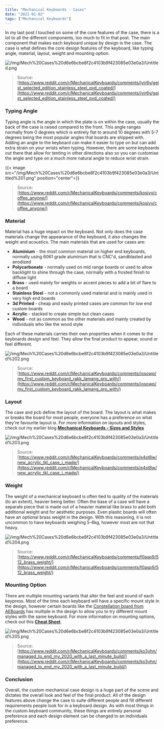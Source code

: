 ```yaml
---
title: "Mechanical Keyboards - Cases"
date: "2021-01-02"
tags: ["Mechanical Keyboards"]
---
```


In my last post I touched on some of the core features of the case, there is a lot to all the different components, too much to fit in that post. The main component that makes each keyboard unique by design is the case. The case is what defines the core design features of the keyboard, like typing angle, material, layout, weight and mounting option. 

![/img/Mech%20Cases%20d6e6bcbe8f2c4103b9f423085e03e0a3/Untitled.png](/img/Mech%20Cases%20d6e6bcbe8f2c4103b9f423085e03e0a3/Untitled.png)

> Source: [https://www.reddit.com/r/MechanicalKeyboards/comments/jyir6y/geist_selected_edition_stainless_steel_pvd_coated/](https://www.reddit.com/r/MechanicalKeyboards/comments/jyir6y/geist_selected_edition_stainless_steel_pvd_coated/)

### Typing Angle

Typing angle is the angle in which the plate is on within the case, usually the back of the case is raised compared to the front. This angle ranges normally from 0 degrees which is entirely flat to around 10 degrees with 5-7 degrees being the most popular angles that boards are shipped with. Adding an angle to the keyboard can make it easier to type on but can add extra strain on your wrists when typing. However, there are some keyboards out there that allow for tenting in other directions also so you can customise the angle and type on a much more natural angle to reduce wrist strain.

{{< image src="/img/Mech%20Cases%20d6e6bcbe8f2c4103b9f423085e03e0a3/Untitled%201.png" position="center">}}

> Source: [https://www.reddit.com/r/MechanicalKeyboards/comments/kosiyv/coffee_anyone/](https://www.reddit.com/r/MechanicalKeyboards/comments/kosiyv/coffee_anyone/)

### Material

Material has a huge impact on the keyboard. Not only does the case materials change the appearance of the keyboard, it also changes the weight and acoustics. The main materials that are used for cases are: 

- **Aluminium** - the most common material on higher end keyboards, normally using 6061 grade aluminium that is CNC'd, sandblasted and anodized
- **Polycarbonate** - normally used on mid range boards or used to allow backlight to shine through the case, normally with a frosted finish to diffuse light
- **Brass** - used mainly for weights or accent pieces to add a bit of flare to a board
- **Stainless Steel** - not a commonly used material and is mainly used in very high end boards
- **3d Printed** - cheap and easily printed cases are common for low end custom boards
- **Acrylic** - stacked to create simple but clean cases
- **Wood** - not as common as the other materials and mainly created by individuals who like the wood style

Each of these materials carries their own properties when it comes to the keyboards design and feel. They allow the final product to appear, sound or feel different.

![/img/Mech%20Cases%20d6e6bcbe8f2c4103b9f423085e03e0a3/Untitled%202.png](/img/Mech%20Cases%20d6e6bcbe8f2c4103b9f423085e03e0a3/Untitled%202.png)

> Source: [https://www.reddit.com/r/MechanicalKeyboards/comments/iosowp/my_first_custom_keyboard_rakk_lamang_pro_with/](https://www.reddit.com/r/MechanicalKeyboards/comments/iosowp/my_first_custom_keyboard_rakk_lamang_pro_with/)

### Layout

The case and pcb define the layout of the board. The layout is what makes or breaks the board for most people, everyone has a preference on what they're favourite layout is. For more information on layouts and styles, check out my earlier blog **[Mechanical Keyboards - Sizes and Styles](https://www.0ldmate.com/posts/tech/mechanical-keyboards-a469cf7d374c43c080435308b3f9b0ad/)**

![/img/Mech%20Cases%20d6e6bcbe8f2c4103b9f423085e03e0a3/Untitled%203.png](/img/Mech%20Cases%20d6e6bcbe8f2c4103b9f423085e03e0a3/Untitled%203.png)

> Source: [https://www.reddit.com/r/MechanicalKeyboards/comments/e4st8w/new_acrylic_tkl_case_i_made/](https://www.reddit.com/r/MechanicalKeyboards/comments/e4st8w/new_acrylic_tkl_case_i_made/)

### Weight

The weight of a mechanical keyboard is often tied to quality of the materials (to an extent), heavier being better. Often the base of a case will have a separate piece that is made out of a heavier material like brass to add both additional weight and for aesthetic purposes. Even plastic boards will often have an optional brass weight in the design. With this reasoning, it is not uncommon to have keyboards weighing 5-6kg, however most are not that heavy.

![/img/Mech%20Cases%20d6e6bcbe8f2c4103b9f423085e03e0a3/Untitled%204.png](/img/Mech%20Cases%20d6e6bcbe8f2c4103b9f423085e03e0a3/Untitled%204.png)

> Source: [https://www.reddit.com/r/MechanicalKeyboards/comments/f0asp9/512_brass_weight/](https://www.reddit.com/r/MechanicalKeyboards/comments/f0asp9/512_brass_weight/)

### Mounting Option

There are multiple mounting variants that alter the feel and sound of each keypress. Most of the time each keyboard will have a specific mount style in the design, however certain boards like the [Constellation board from AEBoards](https://www.aeboards.com/constellation) has multiple in the design to allow you to try different mount styles with the same keyboard. For more information on mounting options, check out this **[Cheat Sheet](https://thomasbaart.nl/2019/04/07/cheat-sheet-custom-keyboard-mounting-styles/)**. 

![/img/Mech%20Cases%20d6e6bcbe8f2c4103b9f423085e03e0a3/Untitled%205.png](/img/Mech%20Cases%20d6e6bcbe8f2c4103b9f423085e03e0a3/Untitled%205.png)

> Source: [https://www.reddit.com/r/MechanicalKeyboards/comments/ko3yhn/managed_to_end_my_2020_with_a_last_minute_build/](https://www.reddit.com/r/MechanicalKeyboards/comments/ko3yhn/managed_to_end_my_2020_with_a_last_minute_build/)

### Conclusion

Overall, the custom mechanical case design is a huge part of the scene and dictates the overall look and feel of the final product. All of the design features above change the case to suite different people and fill different requirements people look for in a keyboard design. As with most things in the custom keyboard community, these things are entirely personal preference and each design element can be changed to an individuals preference.
